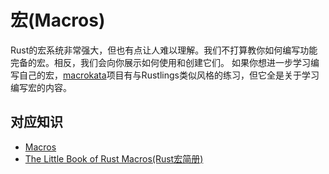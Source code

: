 # 宏(Macros)

Rust的宏系统非常强大，但也有点让人难以理解。我们不打算教你如何编写功能完备的宏。相反，我们会向你展示如何使用和创建它们。
如果你想进一步学习编写自己的宏，[macrokata](https://github.com/tfpk/macrokata)项目有与Rustlings类似风格的练习，但它全是关于学习编写宏的内容。 

## 对应知识

- [Macros](https://doc.rust-lang.org/book/ch19-06-macros.html)
- [The Little Book of Rust Macros(Rust宏简册)](https://veykril.github.io/tlborm/)
